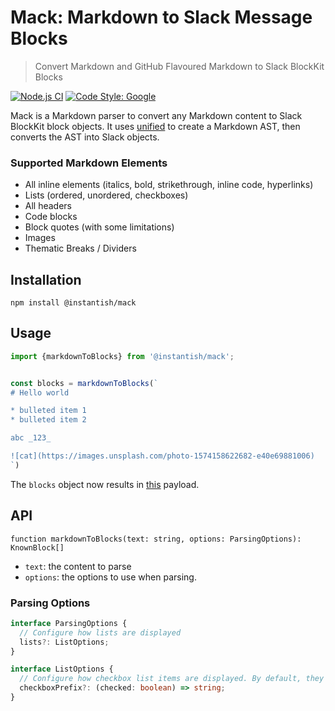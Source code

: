# Mack: Markdown to Slack Message Blocks

> Convert Markdown and GitHub Flavoured Markdown to Slack BlockKit Blocks

[![Node.js CI](https://github.com/rr-codes/mack/actions/workflows/ci.yml/badge.svg)](https://github.com/rr-codes/mack/actions/workflows/ci.yml)
[![Code Style: Google](https://img.shields.io/badge/code%20style-google-blueviolet.svg)](https://github.com/google/gts)

Mack is a Markdown parser to convert any Markdown content to Slack BlockKit block objects. It
uses [unified](https://github.com/unifiedjs/unified) to create a Markdown AST, then converts the AST into Slack
objects.

### Supported Markdown Elements

* All inline elements (italics, bold, strikethrough, inline code, hyperlinks)
* Lists (ordered, unordered, checkboxes)
* All headers
* Code blocks
* Block quotes (with some limitations)
* Images
* Thematic Breaks / Dividers

## Installation
```
npm install @instantish/mack
```

## Usage

```ts
import {markdownToBlocks} from '@instantish/mack';


const blocks = markdownToBlocks(`
# Hello world

* bulleted item 1
* bulleted item 2

abc _123_

![cat](https://images.unsplash.com/photo-1574158622682-e40e69881006)
`)
```

The `blocks` object now results in [this](https://app.slack.com/block-kit-builder/T01BFUV9UPJ#%7B%22blocks%22:%5B%7B%22text%22:%7B%22text%22:%22Hello%20world%22,%22type%22:%22plain_text%22%7D,%22type%22:%22header%22%7D,%7B%22text%22:%7B%22text%22:%22•%20bulleted%20item%201%5Cn•%20bulleted%20item%202%22,%22type%22:%22mrkdwn%22%7D,%22type%22:%22section%22%7D,%7B%22text%22:%7B%22text%22:%22abc%20_123_%22,%22type%22:%22mrkdwn%22%7D,%22type%22:%22section%22%7D,%7B%22alt_text%22:%22cat%22,%22image_url%22:%22https://images.unsplash.com/photo-1574158622682-e40e69881006?w=640%22,%22type%22:%22image%22%7D%5D%7D) payload.

## API

`function markdownToBlocks(text: string, options: ParsingOptions): KnownBlock[]`
* `text`: the content to parse
* `options`: the options to use when parsing.

### Parsing Options

```ts
interface ParsingOptions {
  // Configure how lists are displayed
  lists?: ListOptions;
}

interface ListOptions {
  // Configure how checkbox list items are displayed. By default, they are prefixed with '* '
  checkboxPrefix?: (checked: boolean) => string;
}
```
